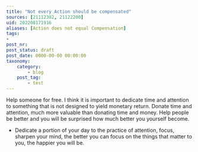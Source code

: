 ```yaml
---
title: "Not every Action should be compensated"
sources: [21112302, 21122200]
uid: 202208171916
aliases: [Action does not equal Compensation]
tags:
-
post_nr:
post_status: draft
post_date: 0000-00-00 00:00:00
taxonomy:
    category:
        - blog
    post_tag:
        - test
---
```


Help someone for free. I think it is important to dedicate time and attention to something that is not designed to yield monetary return. Donate time and attention, much more valuable than donating time and money. Help people be better and you will be surprised how much better you yourself become.

- Dedicate a portion of your day to the practice of attention, focus, sharpen your mind, the better you can focus on the things that matter to you, the happier you will be.
